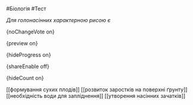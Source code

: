 #Біологія #Тест

*Для голонасінних характерною рисою є*

{noChangeVote on}

{preview on}

{hideProgress on}

{shareEnable off}

{hideCount on}

[[формування сухих плодів]]
[[розвиток заростків на поверхні ґрунту]]
[[необхідність води для запліднення]]
[[утворення насінних зачатків]]
